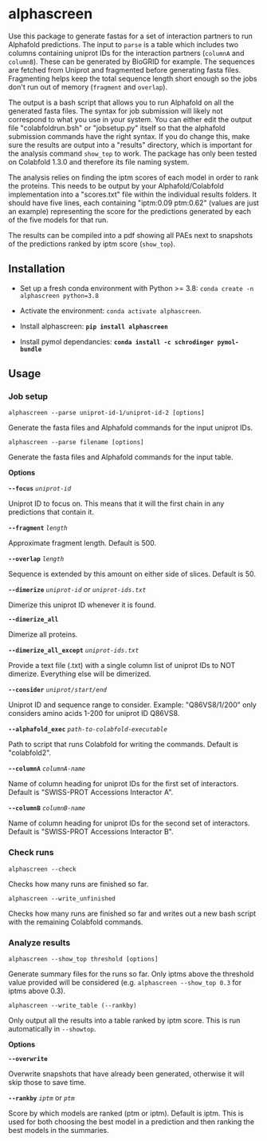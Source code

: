 # alphascreen

Use this package to generate fastas for a set of interaction partners to run Alphafold predictions. The input to ```parse``` is a table which includes two columns containing uniprot IDs for the interaction partners (```columnA``` and ```columnB```). These can be generated by BioGRID for example. The sequences are fetched from Uniprot and fragmented before generating fasta files. Fragmenting helps keep the total sequence length short enough so the jobs don't run out of memory (```fragment``` and ```overlap```).

The output is a bash script that allows you to run Alphafold on all the generated fasta files. The syntax for job submission will likely not correspond to what you use in your system. You can either edit the output file "colabfoldrun.bsh" or "jobsetup.py" itself so that the alphafold submission commands have the right syntax. If you do change this, make sure the results are output into a "results" directory, which is important for the analysis command ```show_top``` to work. The package has only been tested on Colabfold 1.3.0 and therefore its file naming system.

The analysis relies on finding the iptm scores of each model in order to rank the proteins. This needs to be output by your Alphafold/Colabfold implementation into a "scores.txt" file within the individual results folders. It should have five lines, each containing "iptm:0.09 ptm:0.62" (values are just an example) representing the score for the predictions generated by each of the five models for that run.

The results can be compiled into a pdf showing all PAEs next to snapshots of the predictions ranked by iptm score (```show_top```).

## Installation<a name="installation"></a>

* Set up a fresh conda environment with Python >= 3.8: `conda create -n alphascreen python=3.8`

* Activate the environment: `conda activate alphascreen`.

* Install alphascreen: **`pip install alphascreen`**

* Install pymol dependancies: **`conda install -c schrodinger pymol-bundle`**

## Usage<a name="usage"></a>

### Job setup

```
alphascreen --parse uniprot-id-1/uniprot-id-2 [options]
```

Generate the fasta files and Alphafold commands for the input uniprot IDs.

```
alphascreen --parse filename [options]
```

Generate the fasta files and Alphafold commands for the input table.

**Options**

**```--focus```** *```uniprot-id```*

Uniprot ID to focus on. This means that it will the first chain in any predictions that contain it.

**```--fragment```** *```length```*

Approximate fragment length. Default is 500.

**```--overlap```** *```length```*

Sequence is extended by this amount on either side of slices. Default is 50.

**```--dimerize```** *```uniprot-id```* *or* *```uniprot-ids.txt```*

Dimerize this uniprot ID whenever it is found.

**```--dimerize_all```**

Dimerize all proteins.

**```--dimerize_all_except```** *```uniprot-ids.txt```*

Provide a text file (.txt) with a single column list of uniprot IDs to NOT dimerize. Everything else will be dimerized.

**```--consider```** *```uniprot/start/end```*

Uniprot ID and sequence range to consider. Example: "Q86VS8/1/200" only considers amino acids 1-200 for uniprot ID Q86VS8.

**```--alphafold_exec```** *```path-to-colabfold-executable```*

Path to script that runs Colabfold for writing the commands. Default is "colabfold2".

**```--columnA```** *```columnA-name```*

Name of column heading for uniprot IDs for the first set of interactors. Default is "SWISS-PROT Accessions Interactor A".

**```--columnB```** *```columnB-name```*

Name of column heading for uniprot IDs for the second set of interactors. Default is "SWISS-PROT Accessions Interactor B".

### Check runs

```
alphascreen --check
```

Checks how many runs are finished so far.

```
alphascreen --write_unfinished
```

Checks how many runs are finished so far and writes out a new bash script with the remaining Colabfold commands.

### Analyze results

```
alphascreen --show_top threshold [options]
```

Generate summary files for the runs so far. Only iptms above the threshold value provided will be considered (e.g. ```alphascreen --show_top 0.3``` for iptms above 0.3).

```
alphascreen --write_table (--rankby)
```

Only output all the results into a table ranked by iptm score. This is run automatically in ```--showtop```.

**Options**

**```--overwrite```**

Overwrite snapshots that have already been generated, otherwise it will skip those to save time.

**```--rankby```** *```iptm```* or *```ptm```*

Score by which models are ranked (ptm or iptm). Default is iptm. This is used for both choosing the best model in a prediction and then ranking the best models in the summaries.